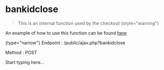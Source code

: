 # bankidclose

<include from="Snippets-CheckoutAPI.md" element-id="snippet-header" />

> This is an internal function used by the checkout
{style="warning"}

An example of how to use this function can be found [here](CheckoutAPI-Example-bankidclose.md)

{type="narrow"}
Endpoint
: /public/ajax.php?bankidclose

Method
: POST

Start typing here...